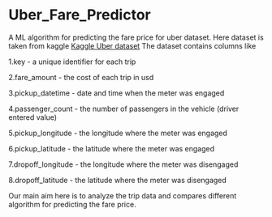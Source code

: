# Uber_Fare_Predictor
A ML algorithm for predicting the fare price for uber dataset. Here dataset is taken from kaggle [Kaggle Uber dataset](https://www.kaggle.com/yasserh/uber-fares-dataset)
The dataset contains columns like 

1.key - a unique identifier for each trip

2.fare_amount - the cost of each trip in usd

3.pickup_datetime - date and time when the meter was engaged

4.passenger_count - the number of passengers in the vehicle (driver entered value)

5.pickup_longitude - the longitude where the meter was engaged

6.pickup_latitude - the latitude where the meter was engaged

7.dropoff_longitude - the longitude where the meter was disengaged

8.dropoff_latitude - the latitude where the meter was disengaged

Our main aim here is to analyze the trip data and compares different algorithm for predicting the fare price.


